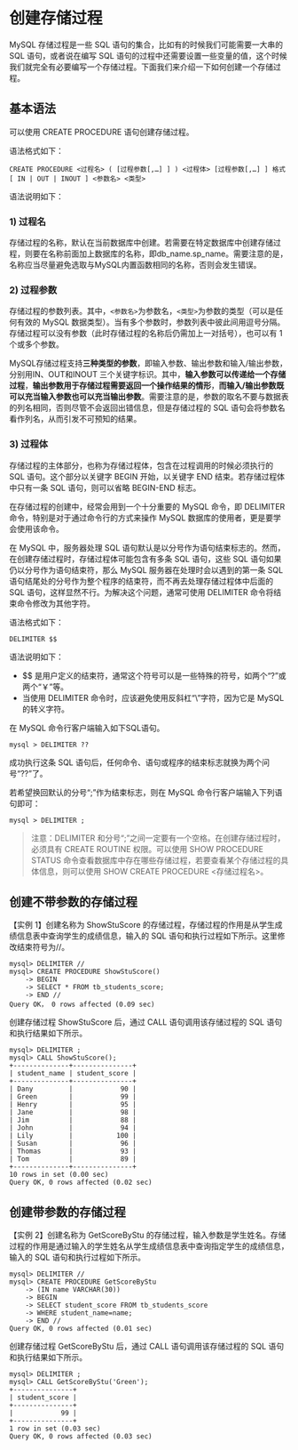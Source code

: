 # 创建存储过程

MySQL 存储过程是一些 SQL 语句的集合，比如有的时候我们可能需要一大串的 SQL 语句，或者说在编写 SQL 语句的过程中还需要设置一些变量的值，这个时候我们就完全有必要编写一个存储过程。下面我们来介绍一下如何创建一个存储过程。

##  基本语法

 可以使用 CREATE PROCEDURE 语句创建存储过程。

 语法格式如下：

```text
CREATE PROCEDURE <过程名> ( [过程参数[,…] ] ) <过程体> [过程参数[,…] ] 格式 [ IN | OUT | INOUT ] <参数名> <类型>
```

 语法说明如下：

###  1\) 过程名

存储过程的名称，默认在当前数据库中创建。若需要在特定数据库中创建存储过程，则要在名称前面加上数据库的名称，即db\_name.sp\_name。需要注意的是，名称应当尽量避免选取与MySQL内置函数相同的名称，否则会发生错误。

###  2\) 过程参数

存储过程的参数列表。其中，`<参数名>`为参数名，`<类型>`为参数的类型（可以是任何有效的 MySQL 数据类型）。当有多个参数时，参数列表中彼此间用逗号分隔。存储过程可以没有参数（此时存储过程的名称后仍需加上一对括号），也可以有 1 个或多个参数。

MySQL存储过程支持**三种类型的参数**，即输入参数、输出参数和输入/输出参数，分别用IN、OUT和INOUT 三个关键字标识。其中，**输入参数可以传递给一个存储过程**，**输出参数用于存储过程需要返回一个操作结果的情形**，**而输入/输出参数既可以充当输入参数也可以充当输出参数**。需要注意的是，参数的取名不要与数据表的列名相同，否则尽管不会返回出错信息，但是存储过程的 SQL 语句会将参数名看作列名，从而引发不可预知的结果。

###  3\) 过程体

存储过程的主体部分，也称为存储过程体，包含在过程调用的时候必须执行的 SQL 语句。这个部分以关键字 BEGIN 开始，以关键字 END 结束。若存储过程体中只有一条 SQL 语句，则可以省略 BEGIN-END 标志。

在存储过程的创建中，经常会用到一个十分重要的 MySQL 命令，即 DELIMITER 命令，特别是对于通过命令行的方式来操作 MySQL 数据库的使用者，更是要学会使用该命令。

在 MySQL 中，服务器处理 SQL 语句默认是以分号作为语句结束标志的。然而，在创建存储过程时，存储过程体可能包含有多条 SQL 语句，这些 SQL 语句如果仍以分号作为语句结束符，那么 MySQL 服务器在处理时会以遇到的第一条 SQL 语句结尾处的分号作为整个程序的结束符，而不再去处理存储过程体中后面的 SQL 语句，这样显然不行。为解决这个问题，通常可使用 DELIMITER 命令将结束命令修改为其他字符。

语法格式如下：

```text
DELIMITER $$
```

 语法说明如下：

*  $$ 是用户定义的结束符，通常这个符号可以是一些特殊的符号，如两个“?”或两个“￥”等。
*  当使用 DELIMITER 命令时，应该避免使用反斜杠“\”字符，因为它是 MySQL 的转义字符。

 在 MySQL 命令行客户端输入如下SQL语句。

```text
mysql > DELIMITER ??
```

 成功执行这条 SQL 语句后，任何命令、语句或程序的结束标志就换为两个问号“??”了。

 若希望换回默认的分号“;”作为结束标志，则在 MySQL 命令行客户端输入下列语句即可：

```text
mysql > DELIMITER ;
```

> 注意：DELIMITER 和分号“;”之间一定要有一个空格。在创建存储过程时，必须具有 CREATE ROUTINE 权限。可以使用 SHOW PROCEDURE STATUS 命令查看数据库中存在哪些存储过程，若要查看某个存储过程的具体信息，则可以使用 SHOW CREATE PROCEDURE &lt;存储过程名&gt;。

##  创建不带参数的存储过程

【实例 1】创建名称为 ShowStuScore 的存储过程，存储过程的作用是从学生成绩信息表中查询学生的成绩信息，输入的 SQL 语句和执行过程如下所示。这里修改结束符号为//。

```text
mysql> DELIMITER //
mysql> CREATE PROCEDURE ShowStuScore()
    -> BEGIN
    -> SELECT * FROM tb_students_score;
    -> END //
Query OK， 0 rows affected (0.09 sec)
```

 创建存储过程 ShowStuScore 后，通过 CALL 语句调用该存储过程的 SQL 语句和执行结果如下所示。

```text
mysql> DELIMITER ;
mysql> CALL ShowStuScore();
+--------------+---------------+
| student_name | student_score |
+--------------+---------------+
| Dany         |            90 |
| Green        |            99 |
| Henry        |            95 |
| Jane         |            98 |
| Jim          |            88 |
| John         |            94 |
| Lily         |           100 |
| Susan        |            96 |
| Thomas       |            93 |
| Tom          |            89 |
+--------------+---------------+
10 rows in set (0.00 sec)
Query OK, 0 rows affected (0.02 sec)
```

##  创建带参数的存储过程

【实例 2】创建名称为 GetScoreByStu 的存储过程，输入参数是学生姓名。存储过程的作用是通过输入的学生姓名从学生成绩信息表中查询指定学生的成绩信息，输入的 SQL 语句和执行过程如下所示。

```text
mysql> DELIMITER //
mysql> CREATE PROCEDURE GetScoreByStu
    -> (IN name VARCHAR(30))
    -> BEGIN
    -> SELECT student_score FROM tb_students_score
    -> WHERE student_name=name;
    -> END //
Query OK, 0 rows affected (0.01 sec)
```

 创建存储过程 GetScoreByStu 后，通过 CALL 语句调用该存储过程的 SQL 语句和执行结果如下所示。

```text
mysql> DELIMITER ;
mysql> CALL GetScoreByStu('Green');
+---------------+
| student_score |
+---------------+
|            99 |
+---------------+
1 row in set (0.03 sec)
Query OK, 0 rows affected (0.03 sec)
```


